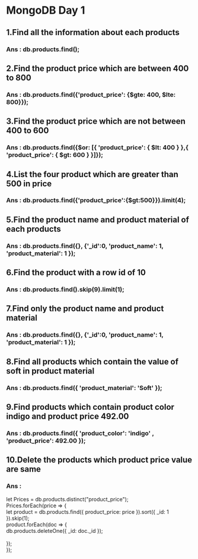 # MongoDB Day 1
## 1.Find all the information about each products

### Ans : db.products.find();

## 2.Find the product price which are between 400 to 800

### Ans : db.products.find({'product_price': {$gte: 400, $lte: 800}});

## 3.Find the product price which are not between 400 to 600

### Ans : db.products.find({$or: [{ 'product_price': { $lt: 400 } },{ 'product_price': { $gt: 600 } }]});

## 4.List the four product which are greater than 500 in price 

### Ans : db.products.find({'product_price':{$gt:500}}).limit(4);

## 5.Find the product name and product material of each products

### Ans : db.products.find({}, {'_id':0, 'product_name': 1, 'product_material': 1 });

## 6.Find the product with a row id of 10

### Ans : db.products.find().skip(9).limit(1);

## 7.Find only the product name and product material

### Ans : db.products.find({}, {'_id':0, 'product_name': 1, 'product_material': 1 });

## 8.Find all products which contain the value of soft in product material 

### Ans : db.products.find({ 'product_material': 'Soft' });

## 9.Find products which contain product color indigo  and product price 492.00

### Ans : db.products.find({ 'product_color': 'indigo' , 'product_price': 492.00 });

## 10.Delete the products which product price value are same

### Ans :  
let Prices = db.products.distinct("product_price");<br>
Prices.forEach(price => {<br>
let product = db.products.find({ product_price: price }).sort({ _id: 1 }).skip(1); <br>
product.forEach(doc => {<br>
db.products.deleteOne({ _id: doc._id });<br>        
});<br>
});<br>


